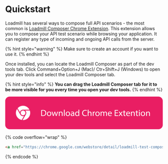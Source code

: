 # Quickstart



Loadmill has several ways to compose full API scenarios - the most common is [Loadmill Composer Chrome Extension](https://chrome.google.com/webstore/detail/loadmill-test-composer/gdkmnfehipofdefhpegbgkkocinlaofd?hl=en). This extension allows you to compose your API test scenario while browsing your application. It can register any type of incoming and ongoing API calls from the server.&#x20;

{% hint style="warning" %}
Make sure to create an account if you want to use it.
{% endhint %}

Once installed, you can locate the Loadmill Composer as part of the dev tools tab. Click Command+Option+J (Mac)/ Ctr+Shift+J (Windows) to open your dev tools and select the Loadmill Composer tab.

{% hint style="info" %}
**You can drag the Loadmill Composer tab for it to be more visible for you every time you open your dev tools.**
{% endhint %}

[![](<../.gitbook/assets/Download Chrome Extention.png>)](https://chrome.google.com/webstore/detail/loadmill-test-composer/gdkmnfehipofdefhpegbgkkocinlaofd?hl=en)

{% code overflow="wrap" %}
```html
<a href="https://chrome.google.com/webstore/detail/loadmill-test-composer/gdkmnfehipofdefhpegbgkkocinlaofd?hl=en">Chrome Extension</a>
```
{% endcode %}
